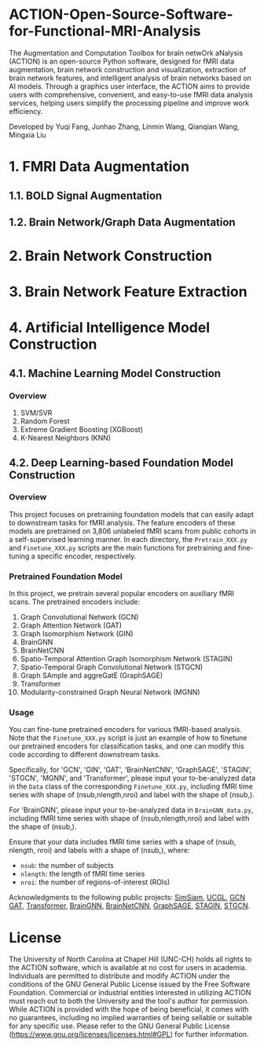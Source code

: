 # ACTION-Open-Source-Software-for-Functional-MRI-Analysis

The Augmentation and Computation Toolbox for braIn netwOrk aNalysis (ACTION) is an open-source Python software, designed for fMRI data augmentation, brain network construction and visualization, extraction of brain network features, and intelligent analysis of brain networks based on AI models. 
Through a graphics user interface, the ACTION aims to provide users with comprehensive, convenient, and easy-to-use fMRI data analysis services, helping users simplify the processing pipeline and improve work efficiency.

Developed by Yuqi Fang, Junhao Zhang, Linmin Wang, Qianqian Wang, Mingxia Liu

# 1. FMRI Data Augmentation
## 1.1. BOLD Signal Augmentation 
 
## 1.2. Brain Network/Graph Data Augmentation

# 2. Brain Network Construction

# 3. Brain Network Feature Extraction

# 4. Artificial Intelligence Model Construction

## 4.1. Machine Learning Model Construction 
  
### Overview

1. SVM/SVR  
2. Random Forest  
3. Extreme Gradient Boosting (XGBoost)  
4. K-Nearest Neighbors (KNN)
  

## 4.2. Deep Learning-based Foundation Model Construction
### Overview

This project focuses on pretraining foundation models that can easily adapt to downstream tasks for fMRI analysis. 
The feature encoders of these models are pretrained on 3,806 unlabeled fMRI scans from public cohorts in a self-supervised learning manner. 
In each directory, the `Pretrain_XXX.py` and `Finetune_XXX.py` scripts are the main functions for pretraining and fine-tuning a specific encoder, respectively.

### Pretrained Foundation Model

In this project, we pretrain several popular encoders on auxiliary fMRI scans. The pretrained encoders include:

1. Graph Convolutional Network (GCN)
2. Graph Attention Network (GAT)
3. Graph Isomorphism Network (GIN)
4. BrainGNN
5. BrainNetCNN
6. Spatio-Temporal Attention Graph Isomorphism Network (STAGIN)
7. Spatio-Temporal Graph Convolutional Network (STGCN)
8. Graph SAmple and aggreGatE (GraphSAGE) 
9. Transformer
10. Modularity-constrained Graph Neural Network (MGNN)


### Usage
You can fine-tune pretrained encoders for various fMRI-based analysis.
Note that the `Finetune_XXX.py` script is just an example of how to finetune our pretrained encoders for classification tasks, and one can modify this code according to different downstream tasks.

Specifically, for 'GCN', 'GIN', 'GAT', 'BrainNetCNN', 'GraphSAGE', 'STAGIN', 'STGCN', 'MGNN', and 'Transformer', 
please input your to-be-analyzed data in the `Data` class of the corresponding `Finetune_XXX.py`,
including fMRI time series with shape of (nsub,nlength,nroi) and label with the shape of (nsub,).

For 'BrainGNN', please input your to-be-analyzed data in `BrainGNN_data.py`,
including fMRI time series with shape of (nsub,nlength,nroi) and label with the shape of (nsub,).

Ensure that your data includes fMRI time series with a shape of (nsub, nlength, nroi) and labels with a shape of (nsub,), where:
- `nsub`: the number of subjects
- `nlength`: the length of fMRI time series
- `nroi`: the number of regions-of-interest (ROIs)
 

Acknowledgments to the following public projects:
[SimSiam](https://github.com/facebookresearch/simsiam),
[UCGL](https://github.com/mxliu/Unsupervised-Contrastive-Graph-Learning),
[GCN](https://github.com/tkipf/gcn)
[GAT](https://github.com/gordicaleksa/pytorch-GAT),
[Transformer](https://github.com/gordicaleksa/pytorch-original-transformer/tree/main),
[BrainGNN](https://github.com/xxlya/BrainGNN_Pytorch),
[BrainNetCNN](https://github.com/nicofarr/brainnetcnnVis_pytorch/tree/master),
[GraphSAGE](https://github.com/williamleif/graphsage-simple),
[STAGIN](https://github.com/egyptdj/stagin),
[STGCN](https://github.com/sgadgil6/cnslab_fmri).


# License
The University of North Carolina at Chapel Hill (UNC-CH) holds all rights to the ACTION software, which is available at no cost for users in academia. 
Individuals are permitted to distribute and modify ACTION under the conditions of the GNU General Public License issued by the Free Software Foundation. 
Commercial or industrial entities interested in utilizing ACTION must reach out to both the University and the tool's author for permission. 
While ACTION is provided with the hope of being beneficial, it comes with no guarantees, including no implied warranties of being sellable or suitable for any specific use. 
Please refer to the GNU General Public License (https://www.gnu.org/licenses/licenses.html#GPL) for further information. 
